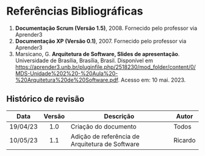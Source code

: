 # Referências Bibliográficas

1. **Documentação Scrum (Versão 1.5)**, 2008. Fornecido pelo professor via Aprender3
2. **Documentação XP (Versão 0.1)**, 2007. Fornecido pelo professor via Aprender3
3. Marsicano, G. **Arquitetura de Software, Slides de apresentação**. Universidade de Brasília, Brasília, Brasil. Disponível em https://aprender3.unb.br/pluginfile.php/2518230/mod_folder/content/0/MDS-Unidade%202%20-%20Aula%20-%20Arquitetura%20de%20Software.pdf. Acesso em: 10 mai. 2023.


## Histórico de revisão
|   Data   | Versão | Descrição                                       | Autor   |
| :------: | :----: | ----------------------------------------------- | ------- |
| 19/04/23 |  1.0   | Criação do documento                            | Todos   |
| 10/05/23 |  1.1   | Adição de referência de Arquitetura de Software | Ricardo |